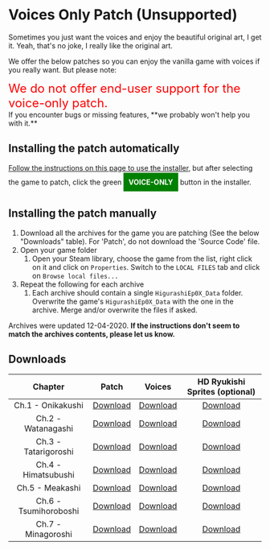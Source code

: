 # Voices Only Patch (Unsupported)

Sometimes you just want the voices and enjoy the beautiful original art, I get it. Yeah, that's no joke, I really like the original art.

We offer the below patches so you can enjoy the vanilla game with voices if you really want. But please note:

<div style="color:red;font-size:24px;">We do not offer end-user support for the voice-only patch.</div> If you encounter bugs or missing features, **we probably won't help you with it.**

## Installing the patch automatically

[Follow the instructions on this page to use the installer](Higurashi-Part-1---Voice-and-Graphics-Patch.md), but after selecting the game to patch, click the green <b style="background: green; color:white; padding: 10px; line-height: 40px">VOICE-ONLY</b> button in the installer.

## Installing the patch manually

1. Download all the archives for the game you are patching (See the below "Downloads" table). For 'Patch', do not download the 'Source Code' file.
2. Open your game folder
    1. Open your Steam library, choose the game from the list, right click on it and click on ``Properties``. Switch to the ``LOCAL FILES`` tab and click on ``Browse local files...``
3. Repeat the following for each archive
    1. Each archive should contain a single `HigurashiEp0X_Data` folder. Overwrite the game's `HigurashiEp0X_Data` with the one in the archive. Merge and/or overwrite the files if asked.

Archives were updated 12-04-2020. **If the instructions don't seem to match the archives contents, please let us know.**

## Downloads
<table>
<thead>
<tr class="header">
<th style="text-align: center;">Chapter</th>
<th style="text-align: center;">Patch</th>
<th style="text-align: center;">Voices</th>
<th style="text-align: center;">HD Ryukishi Sprites (optional)</th>
</tr>
</thead>
<tbody>
<tr class="odd">
<td style="text-align: center;">Ch.1 - Onikakushi</td>
<td style="text-align: center;"><a href="https://github.com/07th-mod/onikakushi/releases/tag/v0.9.0">Download</a></td>
<td style="text-align: center;"><a href="https://07th-mod.com/nipah/Onikakushi-Voices.7z">Download</a></td>
<td style="text-align: center;"><a href="https://07th-mod.com/nipah/Onikakushi-HD.7z">Download</a></td>
</tr>
<tr class="even">
<td style="text-align: center;">Ch.2 - Watanagashi</td>
<td style="text-align: center;"><a href="https://github.com/07th-mod/watanagashi/releases/tag/v1.5.1">Download</a></td>
<td style="text-align: center;"><a href="https://07th-mod.com/nipah/Watanagashi-Voices.7z">Download</a></td>
<td style="text-align: center;"><a href="https://07th-mod.com/nipah/Watanagashi-HD.7z">Download</a></td>
</tr>
<tr class="odd">
<td style="text-align: center;">Ch.3 - Tatarigoroshi</td>
<td style="text-align: center;"><a href="https://github.com/07th-mod/tatarigoroshi/releases/tag/v0.5.2">Download</a></td>
<td style="text-align: center;"><a href="https://07th-mod.com/nipah/Tatarigoroshi-Voices.7z">Download</a></td>
<td style="text-align: center;"><a href="https://07th-mod.com/nipah/Tatarigoroshi-HD.7z">Download</a></td>
</tr>
<tr class="even">
<td style="text-align: center;">Ch.4 - Himatsubushi</td>
<td style="text-align: center;"><a href="https://github.com/07th-mod/himatsubushi/releases/tag/v0.5.1">Download</a></td>
<td style="text-align: center;"><a href="https://07th-mod.com/nipah/Himatsubushi-Voices.7z">Download</a></td>
<td style="text-align: center;"><a href="https://07th-mod.com/nipah/Himatsubushi-HD.7z">Download</a></td>
</tr>
<tr class="odd">
<td style="text-align: center;">Ch.5 - Meakashi</td>
<td style="text-align: center;"><a href="https://github.com/07th-mod/meakashi/releases/tag/v0.5.0">Download</a></td>
<td style="text-align: center;"><a href="https://07th-mod.com/nipah/Meakashi-Voices.7z">Download</a></td>
<td style="text-align: center;"><a href="https://07th-mod.com/nipah/Meakashi-HD.7z">Download</a></td>
</tr>
<tr class="even">
<td style="text-align: center;">Ch.6 - Tsumihoroboshi</td>
<td style="text-align: center;"><a href="https://github.com/07th-mod/tsumihoroboshi/releases/tag/v0.1.0">Download</a></td>
<td style="text-align: center;"><a href="https://07th-mod.com/nipah/Tsumihoroboshi-Voices.7z">Download</a></td>
<td style="text-align: center;"><a href="https://07th-mod.com/nipah/Tsumihoroboshi-HD.7z">Download</a></td>
</tr>
<tr class="odd">
<td style="text-align: center;">Ch.7 - Minagoroshi</td>
<td style="text-align: center;"><a href="https://github.com/07th-mod/minagoroshi/releases/tag/v0.0.2">Download</a></td>
<td style="text-align: center;"><a href="http://07th-mod.com/rikachama/voices-only/Minagoroshi-Voices.7z">Download</a></td>
<td style="text-align: center;"><a href="https://07th-mod.com/nipah/Minagoroshi-HD.7z">Download</a></td>
</tr>
</tbody>
</table>
